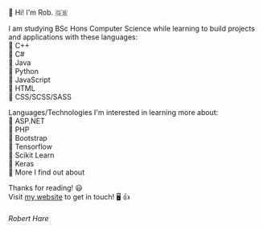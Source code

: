 👋 Hi! I'm Rob. 🇬🇧

I am studying BSc Hons Computer Science while learning to build projects and applications with these languages: \
  🔹 C++ \
  🔹 C# \
  🔹 Java \
  🔹 Python \
  🔹 JavaScript \
  🔹 HTML \
  🔹 CSS/SCSS/SASS
  
Languages/Technologies I'm interested in learning more about:  \
  🔹 ASP.NET \
  🔹 PHP \
  🔹 Bootstrap \
  🔹 Tensorflow \
  🔹 Scikit Learn \
  🔹 Keras \
  🔹 More I find out about
  
Thanks for reading! 😃 \
Visit [my website](https://robertharedev.github.io/Portfolio/) to get in touch! 🖥️ 👍

###### *Robert Hare*
